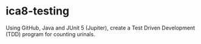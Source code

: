 # ica8-testing
Using GitHub, Java and JUnit 5 (Jupiter), create a Test Driven Development (TDD) program for counting urinals.
